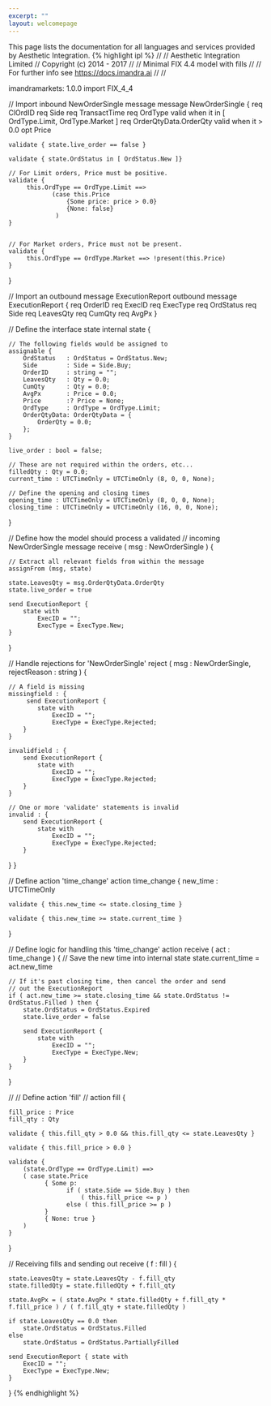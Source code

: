 ```yaml
---
excerpt: ""
layout: welcomepage
---
```


This page lists the documentation for all languages and services provided by Aesthetic Integration. 
{% highlight ipl %}
//
//  Aesthetic Integration Limited
//  Copyright (c) 2014 - 2017
//
//  Minimal FIX 4.4 model with fills
//
//  For further info see https://docs.imandra.ai
//
//

imandramarkets: 1.0.0
import FIX_4_4


// Import inbound NewOrderSingle message
message NewOrderSingle {
    req ClOrdID
    req Side
    req TransactTime
    req OrdType valid when it in [ OrdType.Limit, OrdType.Market ]
    req OrderQtyData.OrderQty valid when it > 0.0
    opt Price

    validate { state.live_order == false }

    validate { state.OrdStatus in [ OrdStatus.New ]}

    // For Limit orders, Price must be positive.
    validate {
         this.OrdType == OrdType.Limit ==>
                (case this.Price
                    {Some price: price > 0.0}
                    {None: false}
                 )
    }


    // For Market orders, Price must not be present.
    validate {
         this.OrdType == OrdType.Market ==> !present(this.Price)
    }
}

// Import an outbound message ExecutionReport
outbound message ExecutionReport {
    req OrderID
    req ExecID
    req ExecType
    req OrdStatus
    req Side
    req LeavesQty
    req CumQty
    req AvgPx
}

// Define the interface state
internal state {

    // The following fields would be assigned to
    assignable {
        OrdStatus   : OrdStatus = OrdStatus.New;
        Side        : Side = Side.Buy;
        OrderID     : string = "";
        LeavesQty   : Qty = 0.0;
        CumQty      : Qty = 0.0;
        AvgPx       : Price = 0.0;
        Price       :? Price = None;
        OrdType     : OrdType = OrdType.Limit;
        OrderQtyData: OrderQtyData = {
            OrderQty = 0.0;
        };
    }

    live_order : bool = false;

    // These are not required within the orders, etc...
    filledQty : Qty = 0.0;
    current_time : UTCTimeOnly = UTCTimeOnly (8, 0, 0, None);

    // Define the opening and closing times
    opening_time : UTCTimeOnly = UTCTimeOnly (8, 0, 0, None);
    closing_time : UTCTimeOnly = UTCTimeOnly (16, 0, 0, None);
}

//  Define how the model should process a validated
//  incoming NewOrderSingle message
receive ( msg : NewOrderSingle ) {

    // Extract all relevant fields from within the message
    assignFrom (msg, state)

    state.LeavesQty = msg.OrderQtyData.OrderQty
    state.live_order = true

    send ExecutionReport {
        state with
            ExecID = "";
            ExecType = ExecType.New;
    }

}

// Handle rejections for 'NewOrderSingle'
reject ( msg : NewOrderSingle, rejectReason : string ) {

    // A field is missing
    missingfield : {
         send ExecutionReport {
            state with
                ExecID = "";
                ExecType = ExecType.Rejected;
        }
    }

    invalidfield : {
        send ExecutionReport {
            state with
                ExecID = "";
                ExecType = ExecType.Rejected;
        }
    }

    // One or more 'validate' statements is invalid
    invalid : {
        send ExecutionReport {
            state with
                ExecID = "";
                ExecType = ExecType.Rejected;
        }
   }
}

// Define action 'time_change'
action time_change {
    new_time : UTCTimeOnly

    validate { this.new_time <= state.closing_time }

    validate { this.new_time >= state.current_time }
}

// Define logic for handling this 'time_change' action
receive ( act : time_change ) {
    // Save the new time into internal state
    state.current_time = act.new_time

    // If it's past closing time, then cancel the order and send
    // out the ExecutionReport
    if ( act.new_time >= state.closing_time && state.OrdStatus != OrdStatus.Filled ) then {
        state.OrdStatus = OrdStatus.Expired
        state.live_order = false

        send ExecutionReport {
            state with
                ExecID = "";
                ExecType = ExecType.New;
        }
    }
}

//
// Define action 'fill'
//
action fill {

    fill_price : Price
    fill_qty : Qty

    validate { this.fill_qty > 0.0 && this.fill_qty <= state.LeavesQty }

    validate { this.fill_price > 0.0 }

    validate {
        (state.OrdType == OrdType.Limit) ==>
        ( case state.Price
              { Some p:
                    if ( state.Side == Side.Buy ) then
                        ( this.fill_price <= p )
                    else ( this.fill_price >= p )
              }
              { None: true }
        )
    }

}

// Receiving fills and sending out
receive ( f : fill ) {

    state.LeavesQty = state.LeavesQty - f.fill_qty
    state.filledQty = state.filledQty + f.fill_qty

    state.AvgPx = ( state.AvgPx * state.filledQty + f.fill_qty * f.fill_price ) / ( f.fill_qty + state.filledQty )

    if state.LeavesQty == 0.0 then
        state.OrdStatus = OrdStatus.Filled
    else
        state.OrdStatus = OrdStatus.PartiallyFilled

    send ExecutionReport { state with
        ExecID = "";
        ExecType = ExecType.New;
    }
}
{% endhighlight %}
